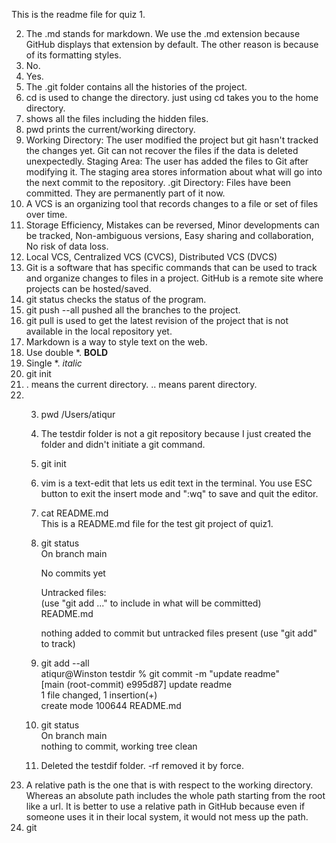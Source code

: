 This is the readme file for quiz 1.  

2. The .md stands for markdown. We use the .md extension because GitHub displays that extension by default. The other reason is because of its formatting styles.
3. No.
4. Yes.
5. The .git folder contains all the histories of the project.
6. cd is used to change the directory. just using cd takes you to the home directory.
7. shows all the files including the hidden files.
8. pwd prints the current/working directory.
9. Working Directory: The user modified the project but git hasn't tracked the changes yet. Git can not recover the files if the data is deleted unexpectedly.
    Staging Area: The user has added the files to Git after modifying it. The staging area stores information about what will go into the next commit to the repository.
   .git Directory: Files have been committed. They are permanently part of it now.
10. A VCS is an organizing tool that records changes to a file or set of files over time.
11. Storage Efficiency, Mistakes can be reversed, Minor developments can be tracked, Non-ambiguous versions, Easy sharing and collaboration, No risk of data loss.
12. Local VCS, Centralized VCS (CVCS), Distributed VCS (DVCS)
13. Git is a software that has specific commands that can be used to track and organize changes to files in a project. GitHub is a remote site where projects can be hosted/saved.
14. git status checks the status of the program.
15. git push --all pushed all the branches to the project.  
16. git pull is used to get the latest revision of the project that is not available in the local repository yet.  
17. Markdown is a way to style text on the web.  
18. Use double *. **BOLD**  
19. Single *. *italic*  
20. git init  
21. . means the current directory. .. means parent directory.  
22. 3. pwd /Users/atiqur  
    6. The testdir folder is not a git repository because I just created the folder and didn't initiate a git command.  
    7. git init  
    8. vim is a text-edit that lets us edit text in the terminal. You use ESC button to exit the insert mode and ":wq" to save and quit the editor.  
    9.  cat README.md   
        This is a README.md file for the test git project of quiz1.  
    10.  git status  
          On branch main  

          No commits yet  

          Untracked files:  
            (use "git add <file>..." to include in what will be committed)  
          	README.md  
          
          nothing added to commit but untracked files present (use "git add" to track)    
    11. git add --all  
        atiqur@Winston testdir % git commit -m "update readme"   
        [main (root-commit) e995d87] update readme  
         1 file changed, 1 insertion(+)  
         create mode 100644 README.md   
    12. git status  
        On branch main  
        nothing to commit, working tree clean  
    13. Deleted the testdif folder. -rf removed it by force.  
23. A relative path is the one that is with respect to the working directory. Whereas an absolute path includes the whole path starting from the root like a url. It is better to use a relative path in GitHub because even if someone uses it in their local system, it would not mess up the path.  
24. git  
